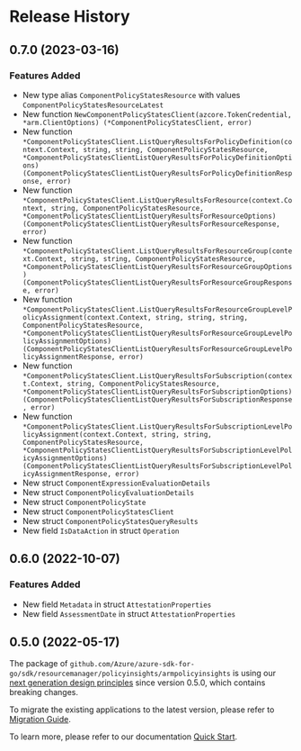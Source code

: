 # Release History

## 0.7.0 (2023-03-16)
### Features Added

- New type alias `ComponentPolicyStatesResource` with values `ComponentPolicyStatesResourceLatest`
- New function `NewComponentPolicyStatesClient(azcore.TokenCredential, *arm.ClientOptions) (*ComponentPolicyStatesClient, error)`
- New function `*ComponentPolicyStatesClient.ListQueryResultsForPolicyDefinition(context.Context, string, string, ComponentPolicyStatesResource, *ComponentPolicyStatesClientListQueryResultsForPolicyDefinitionOptions) (ComponentPolicyStatesClientListQueryResultsForPolicyDefinitionResponse, error)`
- New function `*ComponentPolicyStatesClient.ListQueryResultsForResource(context.Context, string, ComponentPolicyStatesResource, *ComponentPolicyStatesClientListQueryResultsForResourceOptions) (ComponentPolicyStatesClientListQueryResultsForResourceResponse, error)`
- New function `*ComponentPolicyStatesClient.ListQueryResultsForResourceGroup(context.Context, string, string, ComponentPolicyStatesResource, *ComponentPolicyStatesClientListQueryResultsForResourceGroupOptions) (ComponentPolicyStatesClientListQueryResultsForResourceGroupResponse, error)`
- New function `*ComponentPolicyStatesClient.ListQueryResultsForResourceGroupLevelPolicyAssignment(context.Context, string, string, string, ComponentPolicyStatesResource, *ComponentPolicyStatesClientListQueryResultsForResourceGroupLevelPolicyAssignmentOptions) (ComponentPolicyStatesClientListQueryResultsForResourceGroupLevelPolicyAssignmentResponse, error)`
- New function `*ComponentPolicyStatesClient.ListQueryResultsForSubscription(context.Context, string, ComponentPolicyStatesResource, *ComponentPolicyStatesClientListQueryResultsForSubscriptionOptions) (ComponentPolicyStatesClientListQueryResultsForSubscriptionResponse, error)`
- New function `*ComponentPolicyStatesClient.ListQueryResultsForSubscriptionLevelPolicyAssignment(context.Context, string, string, ComponentPolicyStatesResource, *ComponentPolicyStatesClientListQueryResultsForSubscriptionLevelPolicyAssignmentOptions) (ComponentPolicyStatesClientListQueryResultsForSubscriptionLevelPolicyAssignmentResponse, error)`
- New struct `ComponentExpressionEvaluationDetails`
- New struct `ComponentPolicyEvaluationDetails`
- New struct `ComponentPolicyState`
- New struct `ComponentPolicyStatesClient`
- New struct `ComponentPolicyStatesQueryResults`
- New field `IsDataAction` in struct `Operation`


## 0.6.0 (2022-10-07)
### Features Added

- New field `Metadata` in struct `AttestationProperties`
- New field `AssessmentDate` in struct `AttestationProperties`


## 0.5.0 (2022-05-17)

The package of `github.com/Azure/azure-sdk-for-go/sdk/resourcemanager/policyinsights/armpolicyinsights` is using our [next generation design principles](https://azure.github.io/azure-sdk/general_introduction.html) since version 0.5.0, which contains breaking changes.

To migrate the existing applications to the latest version, please refer to [Migration Guide](https://aka.ms/azsdk/go/mgmt/migration).

To learn more, please refer to our documentation [Quick Start](https://aka.ms/azsdk/go/mgmt).